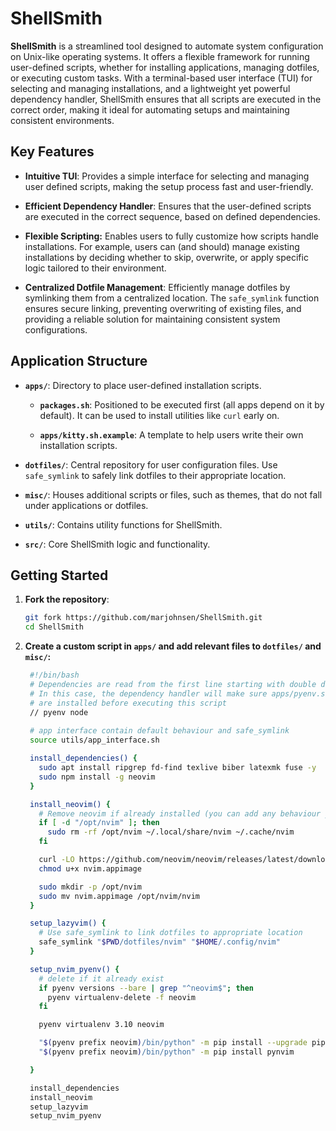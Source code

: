 # ShellSmith

**ShellSmith** is a streamlined tool designed to automate system configuration on Unix-like operating systems. It offers a flexible framework for running user-defined scripts, whether for installing applications, managing dotfiles, or executing custom tasks. With a terminal-based user interface (TUI) for selecting and managing installations, and a lightweight yet powerful dependency handler, ShellSmith ensures that all scripts are executed in the correct order, making it ideal for automating setups and maintaining consistent environments.

## Key Features

- **Intuitive TUI**: Provides a simple interface for selecting and managing user defined scripts, making the setup process fast and user-friendly.

- **Efficient Dependency Handler**: Ensures that the user-defined scripts are executed in the correct sequence, based on defined dependencies.

- **Flexible Scripting:** Enables users to fully customize how scripts handle installations. For example, users can (and should) manage existing installations by deciding whether to skip, overwrite, or apply specific logic tailored to their environment.

- **Centralized Dotfile Management**: Efficiently manage dotfiles by symlinking them from a centralized location. The `safe_symlink` function ensures secure linking, preventing overwriting of existing files, and providing a reliable solution for maintaining consistent system configurations.

## Application Structure

- **`apps/`**: Directory to place user-defined installation scripts.

  - **`packages.sh`**: Positioned to be executed first (all apps depend on it by default). It can be used to install utilities like `curl` early on.

  - **`apps/kitty.sh.example`**: A template to help users write their own installation scripts.

- **`dotfiles/`**: Central repository for user configuration files. Use `safe_symlink` to safely link dotfiles to their appropriate location.
  
- **`misc/`**: Houses additional scripts or files, such as themes, that do not fall under applications or dotfiles.

- **`utils/`**: Contains utility functions for ShellSmith.

- **`src/`**: Core ShellSmith logic and functionality.

## Getting Started

1. **Fork the repository**:

    ```bash
    git fork https://github.com/marjohnsen/ShellSmith.git
    cd ShellSmith
    ```

2. **Create a custom script in `apps/` and add relevant files to `dotfiles/` and `misc/`:**

   ```bash
    #!/bin/bash
    # Dependencies are read from the first line starting with double dash.
    # In this case, the dependency handler will make sure apps/pyenv.sh and apps/node.sh
    # are installed before executing this script
    // pyenv node
    
    # app interface contain default behaviour and safe_symlink
    source utils/app_interface.sh

    install_dependencies() {
      sudo apt install ripgrep fd-find texlive biber latexmk fuse -y
      sudo npm install -g neovim
    }

    install_neovim() {
      # Remove neovim if already installed (you can add any behaviour you like, this works for me)
      if [ -d "/opt/nvim" ]; then
        sudo rm -rf /opt/nvim ~/.local/share/nvim ~/.cache/nvim
      fi

      curl -LO https://github.com/neovim/neovim/releases/latest/download/nvim.appimage
      chmod u+x nvim.appimage

      sudo mkdir -p /opt/nvim
      sudo mv nvim.appimage /opt/nvim/nvim
    }

    setup_lazyvim() {
      # Use safe_symlink to link dotfiles to appropriate location 
      safe_symlink "$PWD/dotfiles/nvim" "$HOME/.config/nvim"
    }

    setup_nvim_pyenv() {
      # delete if it already exist
      if pyenv versions --bare | grep "^neovim$"; then
        pyenv virtualenv-delete -f neovim
      fi

      pyenv virtualenv 3.10 neovim

      "$(pyenv prefix neovim)/bin/python" -m pip install --upgrade pip
      "$(pyenv prefix neovim)/bin/python" -m pip install pynvim

    }

    install_dependencies
    install_neovim
    setup_lazyvim
    setup_nvim_pyenv
    ```
